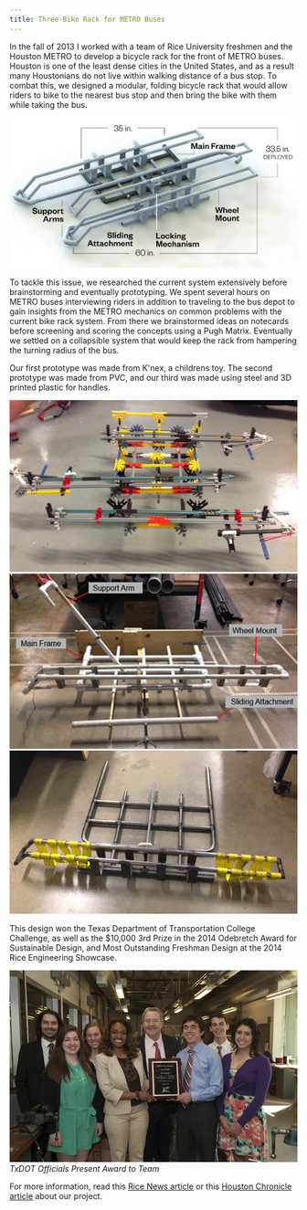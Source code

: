 ```yaml
---
title: Three-Bike Rack for METRO Buses
---
```

In the fall of 2013 I worked with a team of Rice University freshmen and the Houston METRO to develop a bicycle rack for the front of METRO buses. Houston is one of the least dense cities in the United States, and as a result many Houstonians do not live within walking distance of a bus stop. To combat this, we designed a modular, folding bicycle rack that would allow riders to bike to the nearest bus stop and then bring the bike with them while taking the bus.

![METRO Bus](assets/img/work/proj-1/img1.jpg)

To tackle this issue, we researched the current system extensively before brainstorming and eventually prototyping. We spent several hours on METRO buses interviewing riders in addition to traveling to the bus depot to gain insights from the METRO mechanics on common problems with the current bike rack system. From there we brainstormed ideas on notecards before screening and scoring the concepts using a Pugh Matrix. Eventually we settled on a collapsible system that would keep the rack from hampering the turning radius of the bus.

Our first prototype was made from K'nex, a childrens toy. The second prototype was made from PVC, and our third was made using steel and 3D printed plastic for handles.

![Knex Prototype](assets/img/work/proj-1/img2.jpg)
![PVC Prototype](assets/img/work/proj-1/img3.jpg)
![Steel Prototype](assets/img/work/proj-1/img4.jpg)

This design won the Texas Department of Transportation College Challenge, as well as the $10,000 3rd Prize in the 2014 Odebretch Award for Sustainable Design, and Most Outstanding Freshman Design at the 2014 Rice Engineering Showcase.

![TxDOT Award](assets/img/work/proj-1/img5.jpg)
*TxDOT Officials Present Award to Team*

For more information, read this [Rice News article](http://news.rice.edu/2014/01/13/rice-engineering-students-rack-up-a-win/) or this [Houston Chronicle article](http://www.houstonchronicle.com/news/columnists/begley/article/Tackling-even-the-simplest-problem-takes-5139845.php) about our project.